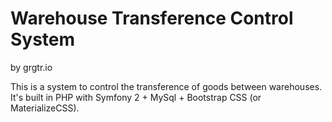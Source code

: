 # Warehouse Transference Control System
by grgtr.io

This is a system to control the transference of goods between warehouses. It's built in PHP with Symfony 2 + MySql + Bootstrap CSS (or MaterializeCSS).
